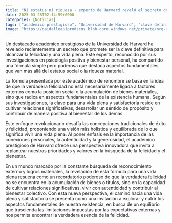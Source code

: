 ```yaml
---
title: "Ni estatus ni riqueza - experto de Harvard reveló el secreto definitivo para vivir feliz"
date: 2025-03-28T02:14:59+0000
categories: [Noticias]
tags: ["académico prestigioso", "Universidad de Harvard", "clave definitiva", "felicidad", "vida plena", "psicología positiva", "bienestar personal", "fórmula simple", "poderosa", "relaciones significativas", "sentido de propósito", "contribuir positivamente", "bienestar de los"]
image: "https://oaidalleapiprodscus.blob.core.windows.net/private/org-HKmKxpuNw3Y88lm4EBrIPq0n/user-ZwiCXOggLL8ZNNKE2g7rXFmV/img-DUB4QLnj5IFhfeNbzfhYPFpd.png?st=2025-03-28T01%3A14%3A59Z&se=2025-03-28T03%3A14%3A59Z&sp=r&sv=2024-08-04&sr=b&rscd=inline&rsct=image/png&skoid=d505667d-d6c1-4a0a-bac7-5c84a87759f8&sktid=a48cca56-e6da-484e-a814-9c849652bcb3&skt=2025-03-27T18%3A28%3A34Z&ske=2025-03-28T18%3A28%3A34Z&sks=b&skv=2024-08-04&sig=dixxjBRVGnZRIsq7s/AAM23k7747bc45l8rDNzHEnHY%3D"
---
```


Un destacado académico prestigioso de la Universidad de Harvard ha revelado recientemente un secreto que promete ser la clave definitiva para alcanzar la felicidad y una vida plena. Este experto, reconocido por sus investigaciones en psicología positiva y bienestar personal, ha compartido una fórmula simple pero poderosa que destaca aspectos fundamentales que van más allá del estatus social o la riqueza material.

La fórmula presentada por este académico de renombre se basa en la idea de que la verdadera felicidad no está necesariamente ligada a factores externos como la posición social o la acumulación de bienes materiales, sino que radica en aspectos fundamentales de la existencia humana. Según sus investigaciones, la clave para una vida plena y satisfactoria reside en cultivar relaciones significativas, desarrollar un sentido de propósito y contribuir de manera positiva al bienestar de los demás.

Este enfoque revolucionario desafía las concepciones tradicionales de éxito y felicidad, proponiendo una visión más holística y equilibrada de lo que significa vivir una vida plena. Al poner énfasis en la importancia de las conexiones personales, la autenticidad y la generosidad, el académico prestigioso de Harvard ofrece una perspectiva innovadora que invita a replantear nuestras prioridades y valores en la búsqueda de la felicidad y el bienestar.

En un mundo marcado por la constante búsqueda de reconocimiento externo y logros materiales, la revelación de esta fórmula para una vida plena resuena como un recordatorio poderoso de que la verdadera felicidad no se encuentra en la acumulación de bienes o títulos, sino en la capacidad de cultivar relaciones significativas, vivir con autenticidad y contribuir al bienestar colectivo. Con esta nueva perspectiva, el camino hacia una vida plena y satisfactoria se presenta como una invitación a explorar y nutrir los aspectos fundamentales de nuestra existencia, en busca de un equilibrio que trascienda las limitaciones impuestas por las expectativas externas y nos permita encontrar la verdadera esencia de la felicidad.
    